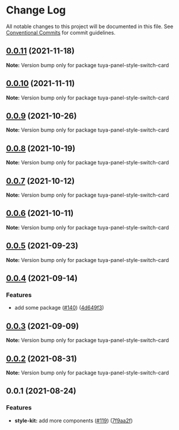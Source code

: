 # Change Log

All notable changes to this project will be documented in this file.
See [Conventional Commits](https://conventionalcommits.org) for commit guidelines.

## [0.0.11](https://github.com/tuya/tuya-panel-kit/compare/tuya-panel-style-switch-card@0.0.10...tuya-panel-style-switch-card@0.0.11) (2021-11-18)

**Note:** Version bump only for package tuya-panel-style-switch-card





## [0.0.10](https://github.com/tuya/tuya-panel-kit/compare/tuya-panel-style-switch-card@0.0.9...tuya-panel-style-switch-card@0.0.10) (2021-11-11)

**Note:** Version bump only for package tuya-panel-style-switch-card





## [0.0.9](https://github.com/tuya/tuya-panel-kit/compare/tuya-panel-style-switch-card@0.0.8...tuya-panel-style-switch-card@0.0.9) (2021-10-26)

**Note:** Version bump only for package tuya-panel-style-switch-card





## [0.0.8](https://github.com/tuya/tuya-panel-kit/compare/tuya-panel-style-switch-card@0.0.6...tuya-panel-style-switch-card@0.0.8) (2021-10-19)

**Note:** Version bump only for package tuya-panel-style-switch-card





## [0.0.7](https://github.com/tuya/tuya-panel-kit/compare/tuya-panel-style-switch-card@0.0.6...tuya-panel-style-switch-card@0.0.7) (2021-10-12)

**Note:** Version bump only for package tuya-panel-style-switch-card





## [0.0.6](https://github.com/tuya/tuya-panel-kit/compare/tuya-panel-style-switch-card@0.0.5...tuya-panel-style-switch-card@0.0.6) (2021-10-11)

**Note:** Version bump only for package tuya-panel-style-switch-card





## [0.0.5](https://github.com/tuya/tuya-panel-kit/compare/tuya-panel-style-switch-card@0.0.4...tuya-panel-style-switch-card@0.0.5) (2021-09-23)

**Note:** Version bump only for package tuya-panel-style-switch-card





## [0.0.4](https://github.com/tuya/tuya-panel-kit/compare/tuya-panel-style-switch-card@0.0.3...tuya-panel-style-switch-card@0.0.4) (2021-09-14)


### Features

* add some package ([#140](https://github.com/tuya/tuya-panel-kit/issues/140)) ([4d649f3](https://github.com/tuya/tuya-panel-kit/commit/4d649f3020ac96bc9aa16c0d27f925b13244317c))





## [0.0.3](https://github.com/tuya/tuya-panel-kit/compare/tuya-panel-style-switch-card@0.0.2...tuya-panel-style-switch-card@0.0.3) (2021-09-09)

**Note:** Version bump only for package tuya-panel-style-switch-card





## [0.0.2](https://github.com/tuya/tuya-panel-kit/compare/tuya-panel-style-switch-card@0.0.1...tuya-panel-style-switch-card@0.0.2) (2021-08-31)

**Note:** Version bump only for package tuya-panel-style-switch-card





## 0.0.1 (2021-08-24)


### Features

* **style-kit:** add more components ([#119](https://github.com/tuya/tuya-panel-kit/issues/119)) ([7f9aa2f](https://github.com/tuya/tuya-panel-kit/commit/7f9aa2fecf01c73760eeb88fcc09703ccef3afca))
